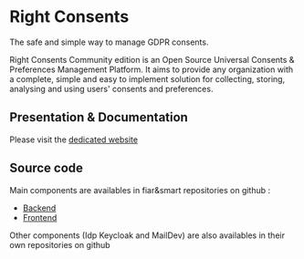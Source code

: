 # Right Consents

The safe and simple way to manage GDPR consents.

Right Consents Community edition is an Open Source Universal Consents & Preferences Management Platform.
It aims to provide any organization with a complete, simple and easy to implement solution for collecting, storing, analysing and using users' consents and preferences. 

## Presentation & Documentation

Please visit the [dedicated website](https://fairandsmart.github.io/right-consents/)

## Source code

Main components are availables in fiar&smart repositories on github : 

- [Backend](https://github.com/fairandsmart/consent-manager-back)
- [Frontend](https://github.com/fairandsmart/consent-manager-front)

Other components (Idp Keycloak and MailDev) are also availables in their own repositories on github 
